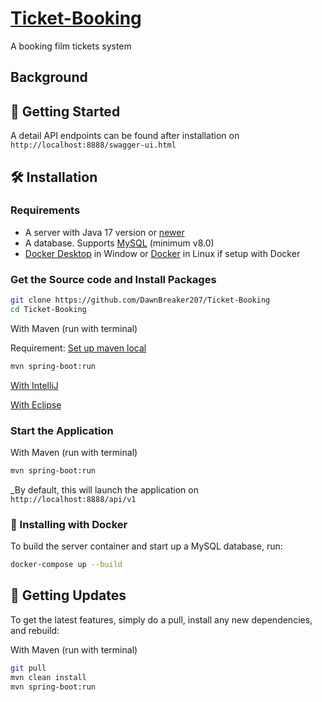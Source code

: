 # [Ticket-Booking](https://github.com/DawnBreaker207/Ticket-Booking)

A booking film tickets system
## Background


## 🚀 Getting Started
A detail API endpoints can be found after installation on `http://localhost:8888/swagger-ui.html`

## 🛠  Installation

### Requirements

- A server with Java 17 version or [newer](https://www.oracle.com/java/technologies/downloads/)
- A database. Supports [MySQL](https://www.mysql.com) (minimum v8.0) 
- [Docker Desktop](https://docs.docker.com/desktop/setup/install/windows-install) in Window or [Docker](https://docs.docker.com/desktop/setup/install/linux/ubuntu) in Linux if setup with Docker


### Get the Source code and Install Packages

```bash
git clone https://github.com/DawnBreaker207/Ticket-Booking
cd Ticket-Booking
```
With Maven (run with terminal)

Requirement: [Set up maven local](https://www.baeldung.com/install-maven-on-windows-linux-mac)
```bash
mvn spring-boot:run
```

[With IntelliJ](https://www.jetbrains.com/help/idea/spring-boot.html#add-starter)

[With Eclipse](https://www.geeksforgeeks.org/java/how-to-run-your-first-spring-boot-application-in-eclipse-ide)
### Start the Application

With Maven (run with terminal)
```bash
mvn spring-boot:run
```
_By default, this will launch the application on `http://localhost:8888/api/v1`


### 🐳 Installing with Docker

To build the server container and start up a MySQL database, run:
```bash
docker-compose up --build
```

## 🔄 Getting Updates
To get the latest features, simply do a pull, install any new dependencies, and rebuild:

With Maven (run with terminal)
```bash
git pull
mvn clean install
mvn spring-boot:run
```
